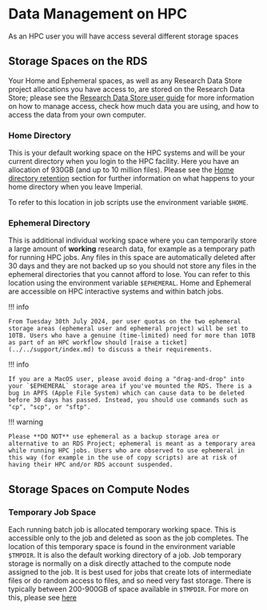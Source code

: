 # Data Management on HPC

As an HPC user you will have access several different storage spaces

## Storage Spaces on the RDS

Your Home and Ephemeral spaces, as well as any Research Data Store project allocations you have access to, are stored on the Research Data Store; please see the [Research Data Store user guide](../../rds/index.md) for more information on how to manage access, check how much data you are using, and how to access the data from your own computer.

### Home Directory

This is your default working space on the HPC systems and will be your current directory when you login to the HPC facility. Here you have an allocation of 930GB (and up to 10 million files). Please see the [Home directory retention](../faq/leaving-imperial.md#home-directory-retention) section for further information on what happens to your home directory when you leave Imperial.

To refer to this location in job scripts use the environment variable `$HOME`.

### Ephemeral Directory

This is additional individual working space where you can temporarily store a large amount of **working** research data, for example as a temporary path for running HPC jobs. Any files in this space are automatically deleted after 30 days and they are not backed up so you should not store any files in the ephemeral directories that you cannot afford to lose. You can refer to this location using the environment variable `$EPHEMERAL`. Home and Ephemeral are accessible on HPC interactive systems and within batch jobs. 


!!! info

    From Tuesday 30th July 2024, per user quotas on the two ephemeral storage areas (ephemeral user and ephemeral project) will be set to 10TB. Users who have a genuine (time-limited) need for more than 10TB as part of an HPC workflow should [raise a ticket](../../support/index.md) to discuss a their requirements.
 
!!! info

    If you are a MacOS user, please avoid doing a "drag-and-drop" into your `$EPHEMERAL` storage area if you've mounted the RDS. There is a bug in APFS (Apple File System) which can cause data to be deleted before 30 days has passed. Instead, you should use commands such as "cp", "scp", or "sftp".

!!! warning

    Please **DO NOT** use ephemeral as a backup storage area or alternative to an RDS Project; ephemeral is meant as a temporary area while running HPC jobs. Users who are observed to use ephemeral in this way (for example in the use of copy scripts) are at risk of having their HPC and/or RDS account suspended.

## Storage Spaces on Compute Nodes

### Temporary Job Space

Each running batch job is allocated temporary working space. This is accessible only to the job and deleted as soon as the job completes. The location of this temporary space is found in the environment variable `$TMPDIR`. It is also the default working directory of a job.  Job temporary storage is normally on a disk directly attached to the compute node assigned to the job. It is best used for jobs that create lots of intermediate files or do random access to files, and so need very fast storage.  There is typically between 200-900GB of space available in `$TMPDIR`. For more on this, please see [here](../best-practice.md#stage-via-tmpdir)
